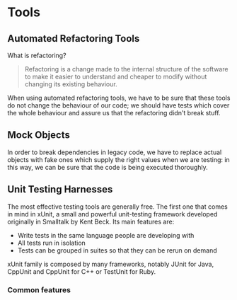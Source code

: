 # Tools

## Automated Refactoring Tools

What is refactoring?

> Refactoring is a change made to the internal structure of the software to
> make it easier to understand and cheaper to modify without changing its
> existing behaviour.

When using automated refactoring tools, we have to be sure that these tools do
not change the behaviour of our code; we should have tests which cover the whole
behaviour and assure us that the refactoring didn't break stuff.

## Mock Objects

In order to break dependencies in legacy code, we have to replace actual objects
with fake ones which supply the right values when we are testing: in this way,
we can be sure that the code is being executed thoroughly.

## Unit Testing Harnesses

The most effective testing tools are generally free. The first one that comes in
mind in xUnit, a small and powerful unit-testing framework developed originally
in Smalltalk by Kent Beck. Its main features are:

* Write tests in the same language people are developing with
* All tests run in isolation
* Tests can be grouped in suites so that they can be rerun on demand

xUnit family is composed by many frameworks, notably JUnit for Java, CppUnit and
CppUnit for C++ or TestUnit for Ruby.

### Common features
